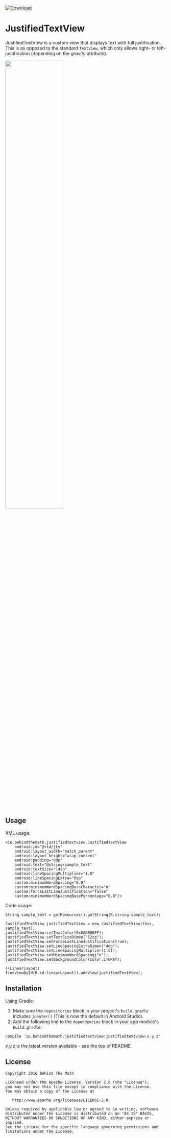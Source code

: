[ ![Download](https://api.bintray.com/packages/behindthemath/maven/justifiedtextview/images/download.svg) ](https://bintray.com/behindthemath/maven/justifiedtextview/_latestVersion)

# JustifiedTextView
JustifiedTextView is a custom view that displays text with full justification. This is as opposed to the standard `TextView`, which only allows right- or left-justification (depending on the *gravity* attribute).

<img src="http://i.imgur.com/Jatiyjn.png" width="60%" />

## Usage
XML usage:
```
<io.behindthemath.justifiedtextview.JustifiedTextView
    android:id="@+id/jtv"
    android:layout_width="match_parent"
    android:layout_height="wrap_content"
    android:padding="8dp"
    android:text="@string/sample_text"
    android:textSize="14sp"
    android:lineSpacingMultiplier="1.0"
    android:lineSpacingExtra="0sp"
    custom:minimumWordSpacing="0.0"
    custom:minimumWordSpacingBaseCharacter="n"
    custom:forceLastLineJustification="false"
    custom:minimumWordSpacingBasePercentage="0.8"/>
```

Code usage:
```
String sample_text = getResources().getString(R.string.sample_text);

JustifiedTextView justifiedTextView = new JustifiedTextView(this, sample_text);
justifiedTextView.setTextColor(0x8A0000FF);
justifiedTextView.setTextSizeDimen("12sp");
justifiedTextView.setForceLastLineJustification(true);
justifiedTextView.setLineSpacingExtraDimen("4dp");
justifiedTextView.setLineSpacingMultiplier(1.5f);
justifiedTextView.setMinimumWordSpacing("n");
justifiedTextView.setBackgroundColor(Color.LTGRAY);

((LinearLayout) findViewById(R.id.linearLayout)).addView(justifiedTextView);
```

## Installation
Using Gradle:

1. Make sure the `repositories` block in your project's `build.gradle` includes `jcenter()` (This is now the default in Android Studio).  
2. Add the following line to the `dependencies` block in your app module's `build.gradle`:

  ```
compile 'io.behindthemath.justifiedtextview:justifiedtextview:x.y.z'
  ```
*x.y.z* is the latest version available - see the top of README.

## License

    Copyright 2016 Behind The Math

    Licensed under the Apache License, Version 2.0 (the "License");
    you may not use this file except in compliance with the License.
    You may obtain a copy of the License at

       http://www.apache.org/licenses/LICENSE-2.0

    Unless required by applicable law or agreed to in writing, software
    distributed under the License is distributed on an "AS IS" BASIS,
    WITHOUT WARRANTIES OR CONDITIONS OF ANY KIND, either express or implied.
    See the License for the specific language governing permissions and
    limitations under the License.
